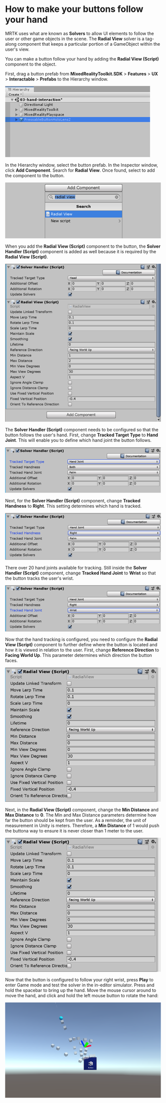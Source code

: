 # How to make your buttons follow your hand

MRTK uses what are known as **Solvers** to allow UI elements to follow the user or other game objects in the scene. The **Radial View** solver is a tag-along component that keeps a particular portion of a GameObject within the user's view.

You can make a button follow your hand by adding the **Radial View (Script)** component to the object. 

First, drag a button prefab from **MixedRealityToolkit.SDK** > **Features** > **UX** > **Interactable** > **Prefabs** to the Hierarchy window.

![Drag button prefab to Hierarchy Window](../../../.gitbook/assets/how_to_make_your_buttons_follow_your_hand/drag_button_to_hierarchy.PNG)

In the Hierarchy window, select the button prefab. In the Inspector window, click **Add Component**. Search for **Radial View**. Once found, select to add the component to the button.

![Add Radial View (Script) Component](../../../.gitbook/assets/how_to_make_your_buttons_follow_your_hand/radial_view_script.PNG)

When you add the **Radial View (Script)** component to the button, the **Solver Handler (Script)** component is added as well because it is required by the **Radial View (Script)**.

![Solver Handler (Script) Component](../../../.gitbook/assets/how_to_make_your_buttons_follow_your_hand/solver_script.PNG)

The **Solver Handler (Script)** component needs to be configured so that the button follows the user's hand. First, change **Tracked Target Type** to **Hand Joint**. This will enable you to define which hand joint the button follows.

![Change Tracked Target Type to Hand Joint](../../../.gitbook/assets/how_to_make_your_buttons_follow_your_hand/tracked_target_type.PNG)

Next, for the **Solver Handler (Script)** component, change **Tracked Handness** to **Right**. This setting determines which hand is tracked.

![Change Handness to Right](../../../.gitbook/assets/how_to_make_your_buttons_follow_your_hand/track_handness.PNG)

There over 20 hand joints available for tracking. Still inside the **Solver Handler (Script)** component, change **Tracked Hand Joint** to **Wrist** so that the button tracks the user's wrist.

![Change Tracked Hand Joint to Wrist](../../../.gitbook/assets/how_to_make_your_buttons_follow_your_hand/tracked_hand_joint.PNG)

Now that the hand tracking is configured, you need to configure the **Radial View (Script)** component to further define where the button is located and how it is viewed in relation to the user. First, change **Reference Direction** to **Facing World Up**. This parameter determines which direction the button faces.

![Change Reference Direction to Facing World Up](../../../.gitbook/assets/how_to_make_your_buttons_follow_your_hand/reference_direction.PNG)

Next, in the **Radial View (Script)** component, change the **Min Distance** and **Max Distance** to **0**. The Min and Max Distance parameters determine how far the button should be kept from the user. As a reminder, the unit of measurement in Unity is meters. Therefore, a **Min Distance** of 1 would push the buttona way to ensure it is never closer than 1 meter to the user.

![Change Min and Max Distance](../../../.gitbook/assets/how_to_make_your_buttons_follow_your_hand/min_max_distance.PNG)

Now that the button is configured to follow your right wrist, press **Play** to enter Game mode and test the solver in the in-editor simulator. Press and hold the spacebar to bring up the hand. Move the mouse cursor around to move the hand, and click and hold the left mouse button to rotate the hand:

![Use In-Editor Simulator to Test](../../../.gitbook/assets/how_to_make_your_buttons_follow_your_hand/press_play.PNG)